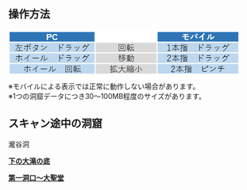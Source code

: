 ## 操作方法  
![操作方法](howtouse.png)   
※モバイルによる表示では正常に動作しない場合があります。  
※1つの洞窟データにつき30～100MB程度のサイズがあります。  
  
  
## スキャン途中の洞窟
瀧谷洞

<a href = "https://cavemapper.github.io/CaveViewer/Roukokudo_Bottom_of_Shita_no_Ootaki/" >**下の大滝の底**</a>  
  
<a href = "https://cavemapper.github.io/CaveViewer/Roukokudo_Entrance1_Daiseido/" >**第一洞口～大聖堂**</a>  

